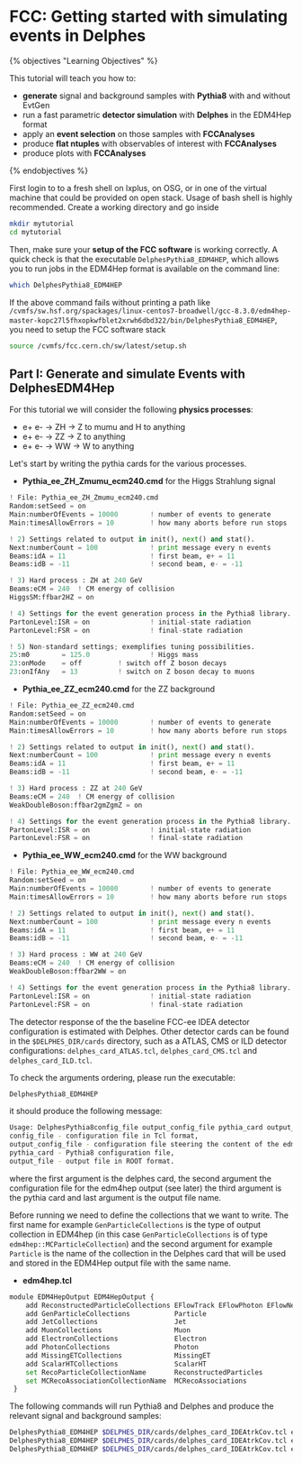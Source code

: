 # FCC: Getting started with simulating events in Delphes

{% objectives "Learning Objectives" %}

This tutorial will teach you how to:

-   **generate** signal and background samples with **Pythia8** with and without EvtGen
-   run a fast parametric **detector simulation** with **Delphes** in the EDM4Hep format
-   apply an **event selection** on those samples with **FCCAnalyses**
-   produce **flat ntuples** with observables of interest with **FCCAnalyses**
-   produce plots with **FCCAnalyses**

{% endobjectives %}

First login to to a fresh shell on lxplus, on OSG, or in one of the virtual machine that could be provided on open stack. Usage of bash shell is highly recommended. Create a working directory and go inside

```bash
mkdir mytutorial
cd mytutorial
```

Then, make sure your **setup of the FCC software** is working correctly. A quick check is that the executable `DelphesPythia8_EDM4HEP`, which allows you to run jobs in the EDM4Hep format is available on the command line:


```bash
which DelphesPythia8_EDM4HEP
```

If the above command fails without printing a path like `/cvmfs/sw.hsf.org/spackages/linux-centos7-broadwell/gcc-8.3.0/edm4hep-master-kopc27l5fhxopkwfblet2xrwh6dbd322/bin/DelphesPythia8_EDM4HEP`, you need to setup the FCC software stack 

```bash
source /cvmfs/fcc.cern.ch/sw/latest/setup.sh
```


## Part I: Generate and simulate Events with DelphesEDM4Hep

For this tutorial we will consider the following **physics processes**:

-   e+ e- -> ZH -> Z to mumu and H to anything
-   e+ e- -> ZZ -> Z to anything
-   e+ e- -> WW -> W to anything


Let's start by writing the pythia cards for the various processes.

- **Pythia_ee_ZH_Zmumu_ecm240.cmd** for the Higgs Strahlung signal

```python
! File: Pythia_ee_ZH_Zmumu_ecm240.cmd
Random:setSeed = on
Main:numberOfEvents = 10000        ! number of events to generate
Main:timesAllowErrors = 10         ! how many aborts before run stops

! 2) Settings related to output in init(), next() and stat().
Next:numberCount = 100             ! print message every n events
Beams:idA = 11                     ! first beam, e+ = 11
Beams:idB = -11                    ! second beam, e- = -11

! 3) Hard process : ZH at 240 GeV
Beams:eCM = 240  ! CM energy of collision
HiggsSM:ffbar2HZ = on

! 4) Settings for the event generation process in the Pythia8 library.
PartonLevel:ISR = on               ! initial-state radiation
PartonLevel:FSR = on               ! final-state radiation

! 5) Non-standard settings; exemplifies tuning possibilities.
25:m0        = 125.0               ! Higgs mass
23:onMode    = off		   ! switch off Z boson decays
23:onIfAny   = 13		   ! switch on Z boson decay to muons
```


- **Pythia_ee_ZZ_ecm240.cmd** for the ZZ background

```python
! File: Pythia_ee_ZZ_ecm240.cmd
Random:setSeed = on
Main:numberOfEvents = 10000        ! number of events to generate
Main:timesAllowErrors = 10         ! how many aborts before run stops

! 2) Settings related to output in init(), next() and stat().
Next:numberCount = 100             ! print message every n events
Beams:idA = 11                     ! first beam, e+ = 11
Beams:idB = -11                    ! second beam, e- = -11

! 3) Hard process : ZZ at 240 GeV
Beams:eCM = 240  ! CM energy of collision
WeakDoubleBoson:ffbar2gmZgmZ = on

! 4) Settings for the event generation process in the Pythia8 library.
PartonLevel:ISR = on               ! initial-state radiation
PartonLevel:FSR = on               ! final-state radiation
```

- **Pythia_ee_WW_ecm240.cmd** for the WW background

```python
! File: Pythia_ee_WW_ecm240.cmd
Random:setSeed = on
Main:numberOfEvents = 10000        ! number of events to generate
Main:timesAllowErrors = 10         ! how many aborts before run stops

! 2) Settings related to output in init(), next() and stat().
Next:numberCount = 100             ! print message every n events
Beams:idA = 11                     ! first beam, e+ = 11
Beams:idB = -11                    ! second beam, e- = -11

! 3) Hard process : WW at 240 GeV
Beams:eCM = 240  ! CM energy of collision
WeakDoubleBoson:ffbar2WW = on

! 4) Settings for the event generation process in the Pythia8 library.
PartonLevel:ISR = on               ! initial-state radiation
PartonLevel:FSR = on               ! final-state radiation
```

The detector response of the the baseline FCC-ee IDEA detector configuration is estimated with Delphes.
Other detector cards can be found in the `$DELPHES_DIR/cards` directory, such as a ATLAS, CMS or ILD detector configurations:
`delphes_card_ATLAS.tcl`, `delphes_card_CMS.tcl` and `delphes_card_ILD.tcl`. 

To check the arguments ordering, please run the executable:


```bash
DelphesPythia8_EDM4HEP
```

it should produce the following message:

```bash
Usage: DelphesPythia8config_file output_config_file pythia_card output_file
config_file - configuration file in Tcl format,
output_config_file - configuration file steering the content of the edm4hep output in Tcl format,
pythia_card - Pythia8 configuration file,
output_file - output file in ROOT format.
```

where the first argument is the delphes card, the second argument the configuration file for the edm4hep output (see later) the third argument is the pythia card and last argument is the output file name.

Before running we need to define the collections that we want to write. The first name for example ```GenParticleCollections``` is the type of output collection in EDM4hep (in this case ```GenParticleCollections``` is of type ```edm4hep::MCParticleCollection```) and the second argument for example ```Particle``` is the name of the collection in the Delphes card that will be used and stored in the EDM4Hep output file with the same name.

- **edm4hep.tcl** 
```python
module EDM4HepOutput EDM4HepOutput {
    add ReconstructedParticleCollections EFlowTrack EFlowPhoton EFlowNeutralHadron
    add GenParticleCollections           Particle
    add JetCollections                   Jet
    add MuonCollections                  Muon
    add ElectronCollections              Electron
    add PhotonCollections                Photon
    add MissingETCollections             MissingET
    add ScalarHTCollections              ScalarHT
    set RecoParticleCollectionName       ReconstructedParticles
    set MCRecoAssociationCollectionName  MCRecoAssociations
 }
```

The following commands will run Pythia8 and Delphes and produce the relevant signal and background samples:


```bash
DelphesPythia8_EDM4HEP $DELPHES_DIR/cards/delphes_card_IDEAtrkCov.tcl edm4hep.tcl Pythia_ee_ZH_Zmumu_ecm240.cmd p8_ee_ZH_ecm240.root
DelphesPythia8_EDM4HEP $DELPHES_DIR/cards/delphes_card_IDEAtrkCov.tcl edm4hep.tcl Pythia_ee_ZZ_ecm240.cmd p8_ee_ZZ_ecm240.root
DelphesPythia8_EDM4HEP $DELPHES_DIR/cards/delphes_card_IDEAtrkCov.tcl edm4hep.tcl Pythia_ee_WW_ecm240.cmd p8_ee_WW_ecm240.root
```

